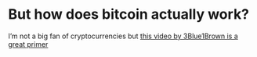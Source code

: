 # But how does bitcoin actually work?

I’m not a big fan of cryptocurrencies but [this video by 3Blue1Brown is a great primer][1]


[1]:	https://www.youtube.com/watch?v=bBC-nXj3Ng4 "this video"